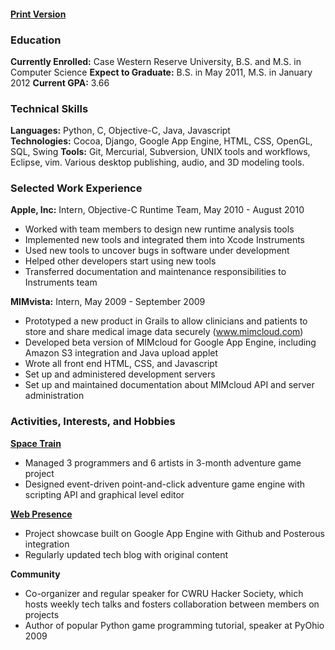 #### [Print Version](http://dl.dropbox.com/u/360865/Stephen%20Johnson%20Resume.pdf)

### Education

**Currently Enrolled:** Case Western Reserve University, B.S. and M.S. in Computer Science
**Expect to Graduate:** B.S. in May 2011, M.S. in January 2012
**Current GPA:** 3.66

### Technical Skills

**Languages:** Python, C, Objective-C, Java, Javascript  
**Technologies:** Cocoa, Django, Google App Engine, HTML, CSS, OpenGL, SQL, Swing
**Tools:** Git, Mercurial, Subversion, UNIX tools and workflows, Eclipse, vim. Various desktop publishing, audio, and 3D modeling tools.

### Selected Work Experience

**Apple, Inc:** Intern, Objective-C Runtime Team, May 2010 - August 2010  

* Worked with team members to design new runtime analysis tools                  
* Implemented new tools and integrated them into Xcode Instruments               
* Used new tools to uncover bugs in software under development                   
* Helped other developers start using new tools                                  
* Transferred documentation and maintenance responsibilities to Instruments team 

**MIMvista:** Intern, May 2009 - September 2009  

* Prototyped a new product in Grails to allow clinicians and patients to store and share medical image data securely (www.mimcloud.com)
* Developed beta version of MIMcloud for Google App Engine, including Amazon S3 integration and Java upload applet
* Wrote all front end HTML, CSS, and Javascript
* Set up and administered development servers
* Set up and maintained documentation about MIMcloud API and server administration

### Activities, Interests, and Hobbies

**[Space Train](www.steveasleep.com/spacetrain)**

* Managed 3 programmers and 6 artists in 3-month adventure game project
* Designed event-driven point-and-click adventure game engine with scripting API and graphical level editor

**[Web Presence](www.steveasleep.com)**

* Project showcase built on Google App Engine with Github and Posterous integration
* Regularly updated tech blog with original content

**Community**

* Co-organizer and regular speaker for CWRU Hacker Society, which hosts weekly tech talks and fosters collaboration between members on projects
* Author of popular Python game programming tutorial, speaker at PyOhio 2009
